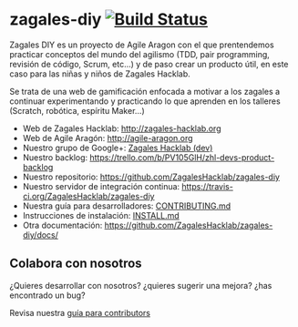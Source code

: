 zagales-diy [![Build Status](https://travis-ci.org/ZagalesHacklab/zagales-diy.png)](https://travis-ci.org/ZagalesHacklab/zagales-diy)
===========

Zagales DIY es un proyecto de Agile Aragon con el que prentendemos practicar conceptos del mundo del agilismo (TDD, pair
 programming, revisión de código, Scrum, etc...) y de paso crear un producto útil, en este caso para las niñas y niños
 de Zagales Hacklab.

 Se trata de una web de gamificación enfocada a motivar a los zagales a continuar experimentando y practicando lo que
 aprenden en los talleres (Scratch, robótica, espíritu Maker...)


* Web de Zagales Hacklab: http://zagales-hacklab.org
* Web de Agile Aragón: http://agile-aragon.org
* Nuestro grupo de Google+: [Zagales Hacklab (dev)](https://plus.google.com/u/1/communities/111659385236519213596)
* Nuestro backlog: https://trello.com/b/PV105GlH/zhl-devs-product-backlog
* Nuestro repositorio: https://github.com/ZagalesHacklab/zagales-diy
* Nuestro servidor de integración continua: https://travis-ci.org/ZagalesHacklab/zagales-diy
* Nuestra guía para desarrolladores: [CONTRIBUTING.md](./CONTRIBUTING.md)
* Instrucciones de instalación: [INSTALL.md](./INSTALL.md)
* Otra documentación: https://github.com/ZagalesHacklab/zagales-diy/docs/

## Colabora con nosotros ##

¿Quieres desarrollar con nosotros? ¿quieres sugerir una mejora? ¿has encontrado un bug?

Revisa nuestra [guía para contributors](./CONTRIBUTING.md)